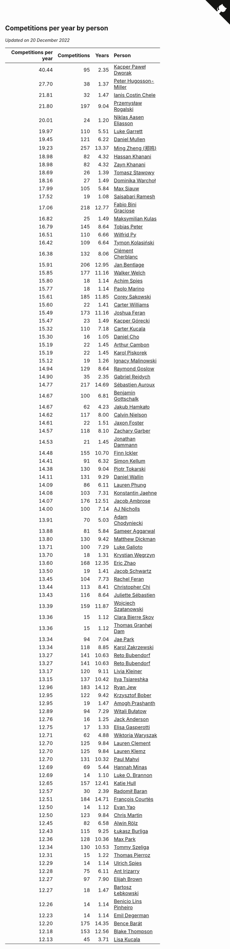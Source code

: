 ## Competitions per year by person

*Updated on 20 December 2022*

| Competitions per year | Competitions | Years | Person |
| ---: | ---: | ---: | :--- |
| 40.44 | 95 | 2.35 | [Kacper Paweł Dworak](https://www.worldcubeassociation.org/persons/2020DWOR01) |
| 27.70 | 38 | 1.37 | [Peter Hugosson-Miller](https://www.worldcubeassociation.org/persons/2021HUGO01) |
| 21.81 | 32 | 1.47 | [Ianis Costin Chele](https://www.worldcubeassociation.org/persons/2021CHEL01) |
| 21.80 | 197 | 9.04 | [Przemysław Rogalski](https://www.worldcubeassociation.org/persons/2013ROGA02) |
| 20.01 | 24 | 1.20 | [Niklas Aasen Eliasson](https://www.worldcubeassociation.org/persons/2021ELIA01) |
| 19.97 | 110 | 5.51 | [Luke Garrett](https://www.worldcubeassociation.org/persons/2017GARR05) |
| 19.45 | 121 | 6.22 | [Daniel Mullen](https://www.worldcubeassociation.org/persons/2016MULL04) |
| 19.23 | 257 | 13.37 | [Ming Zheng (郑鸣)](https://www.worldcubeassociation.org/persons/2009ZHEN11) |
| 18.98 | 82 | 4.32 | [Hassan Khanani](https://www.worldcubeassociation.org/persons/2018KHAN26) |
| 18.98 | 82 | 4.32 | [Zayn Khanani](https://www.worldcubeassociation.org/persons/2018KHAN28) |
| 18.69 | 26 | 1.39 | [Tomasz Stawowy](https://www.worldcubeassociation.org/persons/2021STAW01) |
| 18.16 | 27 | 1.49 | [Dominika Warchoł](https://www.worldcubeassociation.org/persons/2021WARC01) |
| 17.99 | 105 | 5.84 | [Max Siauw](https://www.worldcubeassociation.org/persons/2017SIAU02) |
| 17.52 | 19 | 1.08 | [Saisabari Ramesh](https://www.worldcubeassociation.org/persons/2021RAME01) |
| 17.06 | 218 | 12.77 | [Fabio Bini Graciose](https://www.worldcubeassociation.org/persons/2010GRAC02) |
| 16.82 | 25 | 1.49 | [Maksymilian Kulas](https://www.worldcubeassociation.org/persons/2021KULA02) |
| 16.79 | 145 | 8.64 | [Tobias Peter](https://www.worldcubeassociation.org/persons/2014PETE03) |
| 16.51 | 110 | 6.66 | [Wilfrid Py](https://www.worldcubeassociation.org/persons/2016PYWI01) |
| 16.42 | 109 | 6.64 | [Tymon Kolasiński](https://www.worldcubeassociation.org/persons/2016KOLA02) |
| 16.38 | 132 | 8.06 | [Clément Cherblanc](https://www.worldcubeassociation.org/persons/2014CHER05) |
| 15.91 | 206 | 12.95 | [Jan Bentlage](https://www.worldcubeassociation.org/persons/2010BENT01) |
| 15.85 | 177 | 11.16 | [Walker Welch](https://www.worldcubeassociation.org/persons/2011WELC01) |
| 15.80 | 18 | 1.14 | [Achim Spies](https://www.worldcubeassociation.org/persons/2021SPIE01) |
| 15.77 | 18 | 1.14 | [Paolo Marino](https://www.worldcubeassociation.org/persons/2021MARI04) |
| 15.61 | 185 | 11.85 | [Corey Sakowski](https://www.worldcubeassociation.org/persons/2011SAKO01) |
| 15.60 | 22 | 1.41 | [Carter Williams](https://www.worldcubeassociation.org/persons/2021WILL06) |
| 15.49 | 173 | 11.16 | [Joshua Feran](https://www.worldcubeassociation.org/persons/2011FERA01) |
| 15.47 | 23 | 1.49 | [Kacper Górecki](https://www.worldcubeassociation.org/persons/2021GORE01) |
| 15.32 | 110 | 7.18 | [Carter Kucala](https://www.worldcubeassociation.org/persons/2015KUCA01) |
| 15.30 | 16 | 1.05 | [Daniel Cho](https://www.worldcubeassociation.org/persons/2021CHOD01) |
| 15.19 | 22 | 1.45 | [Arthur Cambon](https://www.worldcubeassociation.org/persons/2021CAMB01) |
| 15.19 | 22 | 1.45 | [Karol Piskorek](https://www.worldcubeassociation.org/persons/2021PISK01) |
| 15.12 | 19 | 1.26 | [Ignacy Malinowski](https://www.worldcubeassociation.org/persons/2021MALI02) |
| 14.94 | 129 | 8.64 | [Raymond Goslow](https://www.worldcubeassociation.org/persons/2014GOSL01) |
| 14.90 | 35 | 2.35 | [Gabriel Rejdych](https://www.worldcubeassociation.org/persons/2020REJD01) |
| 14.77 | 217 | 14.69 | [Sébastien Auroux](https://www.worldcubeassociation.org/persons/2008AURO01) |
| 14.67 | 100 | 6.81 | [Benjamin Gottschalk](https://www.worldcubeassociation.org/persons/2016GOTT01) |
| 14.67 | 62 | 4.23 | [Jakub Hamkało](https://www.worldcubeassociation.org/persons/2018HAMK01) |
| 14.62 | 117 | 8.00 | [Calvin Nielson](https://www.worldcubeassociation.org/persons/2014NIEL03) |
| 14.61 | 22 | 1.51 | [Jaxon Foster](https://www.worldcubeassociation.org/persons/2021FOST01) |
| 14.57 | 118 | 8.10 | [Zachary Garber](https://www.worldcubeassociation.org/persons/2014GARB01) |
| 14.53 | 21 | 1.45 | [Jonathan Dammann](https://www.worldcubeassociation.org/persons/2021DAMM01) |
| 14.48 | 155 | 10.70 | [Finn Ickler](https://www.worldcubeassociation.org/persons/2012ICKL01) |
| 14.41 | 91 | 6.32 | [Simon Kellum](https://www.worldcubeassociation.org/persons/2016KELL12) |
| 14.38 | 130 | 9.04 | [Piotr Tokarski](https://www.worldcubeassociation.org/persons/2013TOKA01) |
| 14.11 | 131 | 9.29 | [Daniel Wallin](https://www.worldcubeassociation.org/persons/2013WALL03) |
| 14.09 | 86 | 6.11 | [Lauren Phung](https://www.worldcubeassociation.org/persons/2016PHUN02) |
| 14.08 | 103 | 7.31 | [Konstantin Jaehne](https://www.worldcubeassociation.org/persons/2015JAEH01) |
| 14.07 | 176 | 12.51 | [Jacob Ambrose](https://www.worldcubeassociation.org/persons/2010AMBR01) |
| 14.00 | 100 | 7.14 | [AJ Nicholls](https://www.worldcubeassociation.org/persons/2015NICH04) |
| 13.91 | 70 | 5.03 | [Adam Chodyniecki](https://www.worldcubeassociation.org/persons/2017CHOD02) |
| 13.88 | 81 | 5.84 | [Sameer Aggarwal](https://www.worldcubeassociation.org/persons/2017AGGA01) |
| 13.80 | 130 | 9.42 | [Matthew Dickman](https://www.worldcubeassociation.org/persons/2013DICK01) |
| 13.71 | 100 | 7.29 | [Luke Galioto](https://www.worldcubeassociation.org/persons/2015GALI02) |
| 13.70 | 18 | 1.31 | [Krystian Węgrzyn](https://www.worldcubeassociation.org/persons/2021WEGR01) |
| 13.60 | 168 | 12.35 | [Eric Zhao](https://www.worldcubeassociation.org/persons/2010ZHAO19) |
| 13.50 | 19 | 1.41 | [Jacob Schwartz](https://www.worldcubeassociation.org/persons/2021SCHW01) |
| 13.45 | 104 | 7.73 | [Rachel Feran](https://www.worldcubeassociation.org/persons/2015FERA01) |
| 13.44 | 113 | 8.41 | [Christopher Chi](https://www.worldcubeassociation.org/persons/2014CHIC01) |
| 13.43 | 116 | 8.64 | [Juliette Sébastien](https://www.worldcubeassociation.org/persons/2014SEBA01) |
| 13.39 | 159 | 11.87 | [Wojciech Szatanowski](https://www.worldcubeassociation.org/persons/2011SZAT01) |
| 13.36 | 15 | 1.12 | [Clara Bjerre Skov](https://www.worldcubeassociation.org/persons/2021SKOV01) |
| 13.36 | 15 | 1.12 | [Thomas Granhøj Dam](https://www.worldcubeassociation.org/persons/2021DAMT01) |
| 13.34 | 94 | 7.04 | [Jae Park](https://www.worldcubeassociation.org/persons/2015PARK24) |
| 13.34 | 118 | 8.85 | [Karol Zakrzewski](https://www.worldcubeassociation.org/persons/2014ZAKR01) |
| 13.27 | 141 | 10.63 | [Reto Bubendorf](https://www.worldcubeassociation.org/persons/2012BUBE01) |
| 13.27 | 141 | 10.63 | [Reto Bubendorf](https://www.worldcubeassociation.org/persons/2012BUBE01) |
| 13.17 | 120 | 9.11 | [Livia Kleiner](https://www.worldcubeassociation.org/persons/2013KLEI03) |
| 13.15 | 137 | 10.42 | [Ilya Tsiareshka](https://www.worldcubeassociation.org/persons/2012TERE01) |
| 12.96 | 183 | 14.12 | [Ryan Jew](https://www.worldcubeassociation.org/persons/2008JEWR01) |
| 12.95 | 122 | 9.42 | [Krzysztof Bober](https://www.worldcubeassociation.org/persons/2013BOBE01) |
| 12.95 | 19 | 1.47 | [Amogh Prashanth](https://www.worldcubeassociation.org/persons/2021PRAS01) |
| 12.89 | 94 | 7.29 | [Witali Bułatow](https://www.worldcubeassociation.org/persons/2015BUAT01) |
| 12.76 | 16 | 1.25 | [Jack Anderson](https://www.worldcubeassociation.org/persons/2021ANDE05) |
| 12.75 | 17 | 1.33 | [Elisa Gasperotti](https://www.worldcubeassociation.org/persons/2021GASP01) |
| 12.71 | 62 | 4.88 | [Wiktoria Waryszak](https://www.worldcubeassociation.org/persons/2018WARY01) |
| 12.70 | 125 | 9.84 | [Lauren Clement](https://www.worldcubeassociation.org/persons/2013KLEM01) |
| 12.70 | 125 | 9.84 | [Lauren Klemz](https://www.worldcubeassociation.org/persons/2013KLEM01) |
| 12.70 | 131 | 10.32 | [Paul Mahvi](https://www.worldcubeassociation.org/persons/2012MAHV01) |
| 12.69 | 69 | 5.44 | [Hannah Minas](https://www.worldcubeassociation.org/persons/2017MINA04) |
| 12.69 | 14 | 1.10 | [Luke O. Brannon](https://www.worldcubeassociation.org/persons/2021BRAN02) |
| 12.65 | 157 | 12.41 | [Katie Hull](https://www.worldcubeassociation.org/persons/2010HULL01) |
| 12.57 | 30 | 2.39 | [Radomił Baran](https://www.worldcubeassociation.org/persons/2020BARA02) |
| 12.51 | 184 | 14.71 | [François Courtès](https://www.worldcubeassociation.org/persons/2008COUR01) |
| 12.50 | 14 | 1.12 | [Evan Yao](https://www.worldcubeassociation.org/persons/2021YAOE02) |
| 12.50 | 123 | 9.84 | [Chris Martin](https://www.worldcubeassociation.org/persons/2013MART03) |
| 12.45 | 82 | 6.58 | [Alwin Rölz](https://www.worldcubeassociation.org/persons/2016ROLZ01) |
| 12.43 | 115 | 9.25 | [Łukasz Burliga](https://www.worldcubeassociation.org/persons/2013BURL01) |
| 12.36 | 128 | 10.36 | [Max Park](https://www.worldcubeassociation.org/persons/2012PARK03) |
| 12.34 | 130 | 10.53 | [Tommy Szeliga](https://www.worldcubeassociation.org/persons/2012SZEL01) |
| 12.31 | 15 | 1.22 | [Thomas Pierroz](https://www.worldcubeassociation.org/persons/2021PIER01) |
| 12.29 | 14 | 1.14 | [Ulrich Spies](https://www.worldcubeassociation.org/persons/2021SPIE02) |
| 12.28 | 75 | 6.11 | [Ant Irizarry](https://www.worldcubeassociation.org/persons/2016IRIZ02) |
| 12.27 | 97 | 7.90 | [Elijah Brown](https://www.worldcubeassociation.org/persons/2015BROW03) |
| 12.27 | 18 | 1.47 | [Bartosz Łebkowski](https://www.worldcubeassociation.org/persons/2021LEBK01) |
| 12.26 | 14 | 1.14 | [Benicio Lins Pinheiro](https://www.worldcubeassociation.org/persons/2021PINH01) |
| 12.23 | 14 | 1.14 | [Emil Degerman](https://www.worldcubeassociation.org/persons/2021DEGE01) |
| 12.20 | 175 | 14.35 | [Bence Barát](https://www.worldcubeassociation.org/persons/2008BARA01) |
| 12.18 | 153 | 12.56 | [Blake Thompson](https://www.worldcubeassociation.org/persons/2010THOM03) |
| 12.13 | 45 | 3.71 | [Lisa Kucala](https://www.worldcubeassociation.org/persons/2019KUCA01) |


<a href="https://github.com/JustinTimeCuber/wca_statistics" class="github-corner" aria-label="View source on Github"><svg width="80" height="80" viewBox="0 0 250 250" style="fill:#151513; color:#fff; position: absolute; top: 0; border: 0; right: 0;" aria-hidden="true"><path d="M0,0 L115,115 L130,115 L142,142 L250,250 L250,0 Z"></path><path d="M128.3,109.0 C113.8,99.7 119.0,89.6 119.0,89.6 C122.0,82.7 120.5,78.6 120.5,78.6 C119.2,72.0 123.4,76.3 123.4,76.3 C127.3,80.9 125.5,87.3 125.5,87.3 C122.9,97.6 130.6,101.9 134.4,103.2" fill="currentColor" style="transform-origin: 130px 106px;" class="octo-arm"></path><path d="M115.0,115.0 C114.9,115.1 118.7,116.5 119.8,115.4 L133.7,101.6 C136.9,99.2 139.9,98.4 142.2,98.6 C133.8,88.0 127.5,74.4 143.8,58.0 C148.5,53.4 154.0,51.2 159.7,51.0 C160.3,49.4 163.2,43.6 171.4,40.1 C171.4,40.1 176.1,42.5 178.8,56.2 C183.1,58.6 187.2,61.8 190.9,65.4 C194.5,69.0 197.7,73.2 200.1,77.6 C213.8,80.2 216.3,84.9 216.3,84.9 C212.7,93.1 206.9,96.0 205.4,96.6 C205.1,102.4 203.0,107.8 198.3,112.5 C181.9,128.9 168.3,122.5 157.7,114.1 C157.9,116.9 156.7,120.9 152.7,124.9 L141.0,136.5 C139.8,137.7 141.6,141.9 141.8,141.8 Z" fill="currentColor" class="octo-body"></path></svg></a><style>.github-corner:hover .octo-arm{animation:octocat-wave 560ms ease-in-out}@keyframes octocat-wave{0%,100%{transform:rotate(0)}20%,60%{transform:rotate(-25deg)}40%,80%{transform:rotate(10deg)}}@media (max-width:500px){.github-corner:hover .octo-arm{animation:none}.github-corner .octo-arm{animation:octocat-wave 560ms ease-in-out}}</style>

